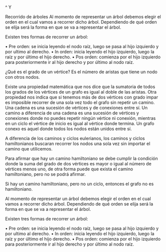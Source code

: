 ^ Y


Recorrido de árboles
Al momento de representar un árbol debemos elegir el orden en el cual vamos a recorrer dicho árbol. Dependiendo de qué orden se elija será la forma en que se va a representar el árbol.

Existen tres formas de recorrer un árbol:

• Pre orden: se inicia leyendo el nodo raíz, luego se pasa al hijo izquierdo y por ultimo al derecho.
• In orden: inicia leyendo el hijo izquierdo, luego la raíz y por último el hijo derecho.
• Pos orden: comienza por el hijo izquierdo para posteriormente ir al hijo derecho y por último al nodo raíz.



¿Qué es el grado de un vértice?
Es el número de aristas que tiene un nodo con otros nodos.

Existe una propiedad matemática que nos dice que la sumatoria de todos los grados de los vértices de un grafo es igual al doble de las aristas.
Otra propiedad nos indica que si tenemos más de dos vértices con grado impar es imposible recorrer de una sola vez todo el grafo sin repetir un camino.
Una cadena es una sucesión de vértices y de conexiones entre sí.
Un camino a diferencia de una cadena es una sucesión de vértices y conexiones donde no puedes repetir ningún vértice ni conexión, mientras en un ciclo el vértice de inicio es igual al vértice donde termina.
Un grafo conexo es aquel donde todos los nodos están unidos entre sí.

A diferencia de los caminos y ciclos eulerianos, los caminos y ciclos hamiltonianos buscaran recorrer los nodos una sola vez sin importar el camino que utilicemos.

Para afirmar que hay un camino hamiltoniano se debe cumplir la condición donde la suma del grado de dos vértices es mayor o igual al número de vértices menos uno, de otra forma puede que exista el camino hamiltoniano, pero no se podrá afirmar.

Si hay un camino hamiltoniano, pero no un ciclo, entonces el grafo no es hamiltoniano.

Al momento de representar un árbol debemos elegir el orden en el cual vamos a recorrer dicho árbol. Dependiendo de qué orden se elija será la forma en que se va a representar el árbol.

Existen tres formas de recorrer un árbol:

• Pre orden: se inicia leyendo el nodo raíz, luego se pasa al hijo izquierdo y por ultimo al derecho.
• In orden: inicia leyendo el hijo izquierdo, luego la raíz y por último el hijo derecho.
• Pos orden: comienza por el hijo izquierdo para posteriormente ir al hijo derecho y por último al nodo raíz.